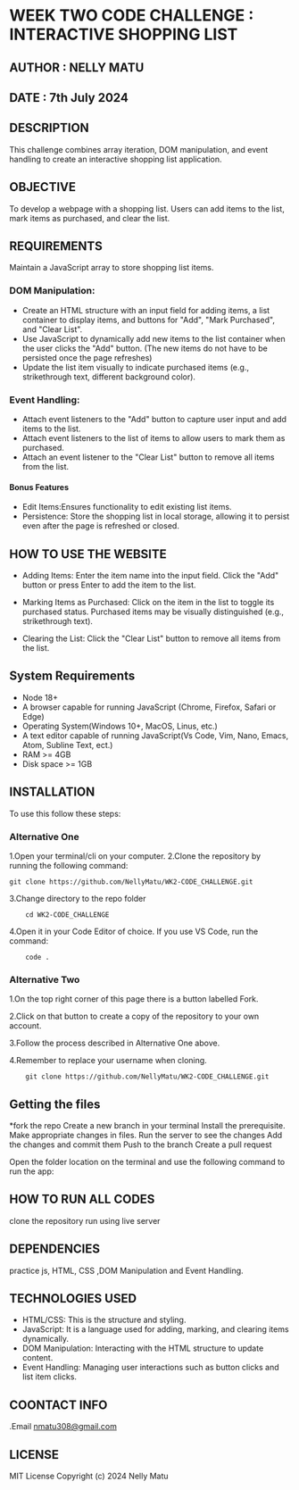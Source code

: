 # WEEK TWO CODE CHALLENGE : INTERACTIVE SHOPPING LIST

## AUTHOR : NELLY MATU

## DATE : 7th July 2024

## DESCRIPTION
This challenge combines array iteration, DOM manipulation, and event handling to create an interactive shopping list application.

## OBJECTIVE
To develop a webpage with a shopping list. Users can add items to the list, mark items as purchased, and clear the list.

## REQUIREMENTS
Maintain a JavaScript array to store shopping list items.

### DOM Manipulation:
- Create an HTML structure with an input field for adding items, a list container to display items, and buttons for "Add", "Mark Purchased", and "Clear List".
- Use JavaScript to dynamically add new items to the list container when the user clicks the "Add" button. (The new items do not have to be persisted once the page refreshes)
- Update the list item visually to indicate purchased items (e.g., strikethrough text, different background color).

### Event Handling:
- Attach event listeners to the "Add" button to capture user input and add items to the list.
- Attach event listeners to the list of items to allow users to mark them as purchased.
- Attach an event listener to the "Clear List" button to remove all items from the list.

#### Bonus Features 
- Edit Items:Ensures functionality to edit existing list items.
- Persistence: Store the shopping list in local storage, allowing it to persist even after the page is refreshed or closed.

## HOW TO USE THE WEBSITE
- Adding Items:
Enter the item name into the input field.
Click the "Add" button or press Enter to add the item to the list.

- Marking Items as Purchased:
Click on the item in the list to toggle its purchased status.
Purchased items may be visually distinguished (e.g., strikethrough text).
- Clearing the List:
Click the "Clear List" button to remove all items from the list.


## System Requirements
- Node 18+
- A browser capable for running JavaScript (Chrome, Firefox, Safari or Edge)
- Operating System(Windows 10+, MacOS, Linus, etc.) 
- A text editor capable of running JavaScript(Vs Code, Vim, Nano, Emacs, Atom, Subline Text, ect.)
- RAM >= 4GB
- Disk space >= 1GB


## INSTALLATION
To use this follow these steps:

### Alternative One
1.Open your terminal/cli on your computer.
2.Clone the repository by running the following command:

    git clone https://github.com/NellyMatu/WK2-CODE_CHALLENGE.git

3.Change directory to the repo folder

        cd WK2-CODE_CHALLENGE

4.Open it in your Code Editor of choice. If you use VS Code, run the command:

        code .


### Alternative Two
1.On the top right corner of this page there is a button labelled   Fork.

2.Click on that button to create a copy of the repository to your own account.

3.Follow the process described in Alternative One above.

4.Remember to replace your username when cloning.

        git clone https://github.com/NellyMatu/WK2-CODE_CHALLENGE.git


## Getting the files
*fork the repo Create a new branch in your terminal
Install the prerequisite.
Make appropriate changes in files.
Run the server to see the changes
Add the changes and commit them
Push to the branch 
Create a pull request

Open the folder location on the terminal and use the following command to run the app:

## HOW TO RUN ALL CODES
clone the repository
run using live server


## DEPENDENCIES
practice js, HTML, CSS ,DOM Manipulation and Event Handling.

## TECHNOLOGIES USED 
- HTML/CSS: This is the structure and styling.
- JavaScript: It is a language used for adding, marking, and clearing items dynamically.
- DOM Manipulation: Interacting with the HTML structure to update content.
- Event Handling: Managing user interactions such as button clicks and list item clicks.


## COONTACT INFO
.Email nmatu308@gmail.com

  ## LICENSE
  MIT License Copyright (c) 2024 Nelly Matu












